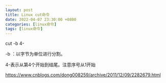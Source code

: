 ```yaml
---
layout: post
title: Linux cut命令
date: 2022-04-07 23:30:00 +0800
categories: [linux命令]
tags: [linux命令]
---
```


cut -b 4- 

-b ：以字节为单位进行分割。

4-表示从第4个开始到结尾。注意序号从1开始



https://www.cnblogs.com/dong008259/archive/2011/12/09/2282679.html